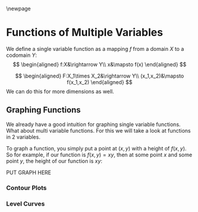 \newpage

# Functions of Multiple Variables

We define a single variable function as a mapping $f$ from a domain $X$ to a codomain $Y$:
$$
\begin{aligned}
    f:X&\rightarrow Y\\
    x&\mapsto f(x)
\end{aligned}
$$

$$
\begin{aligned}
    F:X_1\times X_2&\rightarrow Y\\
    (x_1,x_2)&\mapsto f(x_1,x_2)
\end{aligned}
$$
We can do this for more dimensions as well.

## Graphing Functions

We already have a good intuition for graphing single variable functions. What about multi variable functions. For this we will take a look at functions in 2 variables.

To graph a function, you simply put a point at $(x,y)$ with a height of $f(x,y)$. So for example, if our function is $f(x,y) = xy$, then at some point $x$ and some point $y$, the height of our function is $xy$:

PUT GRAPH HERE

### Contour Plots


### Level Curves

